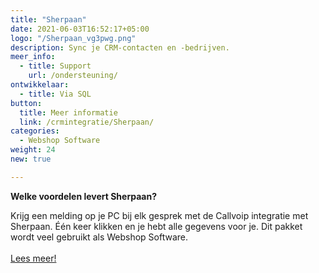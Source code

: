 ```yaml
---
title: "Sherpaan"
date: 2021-06-03T16:52:17+05:00
logo: "/Sherpaan_vg3pwg.png"
description: Sync je CRM-contacten en -bedrijven.
meer_info:
  - title: Support
    url: /ondersteuning/
ontwikkelaar:
  - title: Via SQL
button:
  title: Meer informatie
  link: /crmintegratie/Sherpaan/
categories:
  - Webshop Software
weight: 24
new: true

---
```


**Welke voordelen levert Sherpaan?**

Krijg een melding op je PC bij elk gesprek met de Callvoip integratie met Sherpaan. Één keer klikken en je hebt alle gegevens voor je. Dit pakket wordt veel gebruikt als Webshop Software.<br><br><a href="/crmintegratie/Sherpaan/" class="button">Lees meer!</a>
